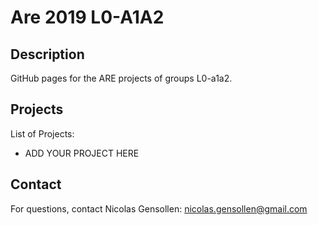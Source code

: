 # Are 2019 L0-A1A2

## Description

GitHub pages for the ARE projects of groups L0-a1a2.

## Projects

List of Projects:

- ADD YOUR PROJECT HERE

## Contact

For questions, contact Nicolas Gensollen: nicolas.gensollen@gmail.com
